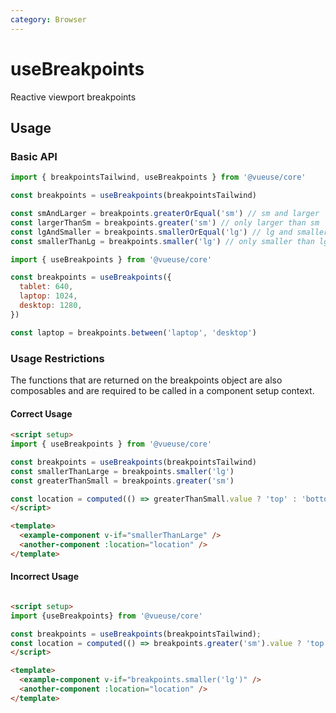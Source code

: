 ```yaml
---
category: Browser
---
```


# useBreakpoints

Reactive viewport breakpoints

## Usage

### Basic API 

```js
import { breakpointsTailwind, useBreakpoints } from '@vueuse/core'

const breakpoints = useBreakpoints(breakpointsTailwind)

const smAndLarger = breakpoints.greaterOrEqual('sm') // sm and larger
const largerThanSm = breakpoints.greater('sm') // only larger than sm
const lgAndSmaller = breakpoints.smallerOrEqual('lg') // lg and smaller
const smallerThanLg = breakpoints.smaller('lg') // only smaller than lg
```

```js
import { useBreakpoints } from '@vueuse/core'

const breakpoints = useBreakpoints({
  tablet: 640,
  laptop: 1024,
  desktop: 1280,
})

const laptop = breakpoints.between('laptop', 'desktop')
```

### Usage Restrictions

The functions that are returned on the breakpoints object are also composables and are required to be called in a component setup context.

#### Correct Usage

```html
<script setup>
import { useBreakpoints } from '@vueuse/core'

const breakpoints = useBreakpoints(breakpointsTailwind)
const smallerThanLarge = breakpoints.smaller('lg')
const greaterThanSmall = breakpoints.greater('sm')

const location = computed(() => greaterThanSmall.value ? 'top' : 'bottom')
</script>

<template>
  <example-component v-if="smallerThanLarge" />
  <another-component :location="location" />
</template>
```

#### Incorrect Usage

```html

<script setup>
import {useBreakpoints} from '@vueuse/core'

const breakpoints = useBreakpoints(breakpointsTailwind);
const location = computed(() => breakpoints.greater('sm').value ? 'top' : 'bottom');
</script>

<template>
  <example-component v-if="breakpoints.smaller('lg')" />
  <another-component :location="location" />
</template>

```



